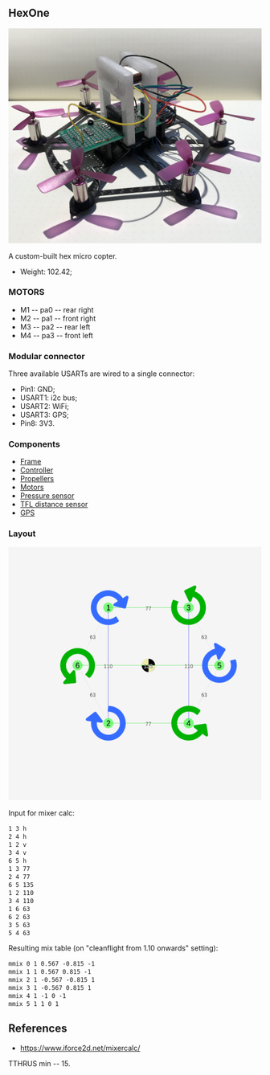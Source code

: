 ## HexOne

![Photo of HexOne drone](img/hex_one_photo.jpg "HexOne drone")

A custom-built hex micro copter.

* Weight: 102.42;

### MOTORS

* M1 -- pa0 -- rear right
* M2 -- pa1 -- front right
* M3 -- pa2 -- rear left
* M4 -- pa3 -- front left

### Modular connector

Three available USARTs are wired to a single connector:

* Pin1: GND;
* USART1: i2c bus;
* USART2: WiFi;
* USART3: GPS;
* Pin8: 3V3.

### Components

* [Frame](https://www.banggood.com/LANTIAN-Spider-150-HEX-6-Carbon-Fiber-DIY-Micro-FPV-RC-Quadcopter-Frame-Support-8520-Coreless-Motor-p-1079962.html)
* [Controller](https://www.banggood.com/Eachine-32bits-F3-Brushed-Flight-Control-Board-Based-On-SP-RACING-F3-EVO-For-Micro-FPV-Frame-p-1076530.html)
* [Propellers](https://www.banggood.com/Upgraded-Hubsan-H107-X4-RC-Quadcopter-Spare-Parts-Blade-Set-p-81701.html)
* [Motors](https://www.banggood.com/2Pcs-8520-8_5x20MM-28000RPM-2_1V-DC-Brushed-Coreless-Motor-CWCCW-71mm87mm-for-DJI-Ryze-TELLO-Drone-p-1284632.html)
* [Pressure sensor](https://eu.banggood.com/Wholesale-Warehouse-GY-BMP280-3_3-High-Precision-Atmospheric-Pressure-Sensor-Module-For-Arduino-wp-Eu-1111135.html)
* [TFL distance sensor](https://ru.aliexpress.com/item/GY-530-VL53L0X-laser-range-finder-ToF-distance-measurement-Flight-time-range-sensor-module/32840503781.html)
* [GPS](https://www.aliexpress.com/item/GNSS-gps-gps/32851353457.html)

### Layout

![Layout of HexOne motors](img/hex_one_motors.png "Layout of HexOne motors")

Input for mixer calc:

```
1 3 h
2 4 h
1 2 v
3 4 v
6 5 h
1 3 77
2 4 77
6 5 135
1 2 110
3 4 110
1 6 63
6 2 63
3 5 63
5 4 63
```

Resulting mix table (on "cleanflight from 1.10 onwards" setting):

```
mmix 0 1 0.567 -0.815 -1
mmix 1 1 0.567 0.815 -1
mmix 2 1 -0.567 -0.815 1
mmix 3 1 -0.567 0.815 1
mmix 4 1 -1 0 -1
mmix 5 1 1 0 1
```

## References

* https://www.iforce2d.net/mixercalc/

TTHRUS min -- 15.
